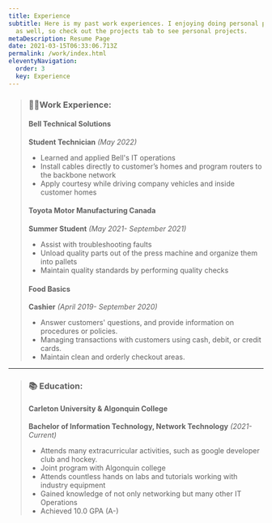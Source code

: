 ```yaml
---
title: Experience
subtitle: Here is my past work experiences. I enjoying doing personal projects
  as well, so check out the projects tab to see personal projects.
metaDescription: Resume Page
date: 2021-03-15T06:33:06.713Z
permalink: /work/index.html
eleventyNavigation:
  order: 3
  key: Experience
---
```

> ### 👩‍💻Work Experience:
>
> #### Bell Technical Solutions
>
> **Student Technician** *(May 2022)*
>
> * Learned and applied Bell's IT operations
> * Install cables directly to customer’s homes and program routers to the backbone network
> * Apply courtesy while driving company vehicles and inside customer homes
>
> #### Toyota Motor Manufacturing Canada
>
> **Summer Student** *(May 2021- September 2021)*
>
> * Assist with troubleshooting faults
> * Unload quality parts out of the press machine and
>   organize them into pallets
> * Maintain quality standards by performing quality checks
>
> #### Food Basics
>
> **Cashier** *(April 2019- September 2020)*
>
> * Answer customers' questions, and provide information
>   on procedures or policies.
> * Managing transactions with customers using cash,
>   debit, or credit cards.
> * Maintain clean and orderly checkout areas.

- - -

> ### 📚 Education:
>
> #### Carleton University & Algonquin College
>
> **Bachelor of Information Technology, Network Technology** *(2021- Current)*
>
> * Attends many extracurricular activities, such as google developer club and hockey.
> * Joint program with Algonquin college
> * Attends countless hands on labs and tutorials working with industry equipment
> * Gained knowledge of not only networking but many other IT Operations
> * Achieved 10.0 GPA (A-)